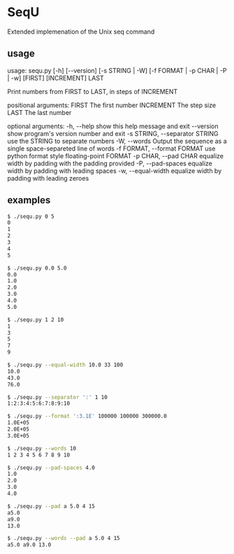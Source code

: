 # SeqU #

Extended implemenation of the Unix seq command

## usage ##

usage: sequ.py [-h] [--version] [-s STRING | -W]
               [-f FORMAT | -p CHAR | -P | -w]
               [FIRST] [INCREMENT] LAST

Print numbers from FIRST to LAST, in steps of INCREMENT

positional arguments:
  FIRST                 The first number
  INCREMENT             The step size
  LAST                  The last number

optional arguments:
  -h, --help            show this help message and exit
  --version             show program's version number and exit
  -s STRING, --separator STRING
                        use the STRING to separate numbers
  -W, --words           Output the sequence as a single space-separeted line
                        of words
  -f FORMAT, --format FORMAT
                        use python format style floating-point FORMAT
  -p CHAR, --pad CHAR   equalize width by padding with the padding provided
  -P, --pad-spaces      equalize width by padding with leading spaces
  -w, --equal-width     equalize width by padding with leading zeroes

## examples ##

```sh
$ ./sequ.py 0 5
0
1
2
3
4
5

$ ./sequ.py 0.0 5.0
0.0
1.0
2.0
3.0
4.0
5.0

$ ./sequ.py 1 2 10
1
3
5
7
9

$ ./sequ.py --equal-width 10.0 33 100
10.0
43.0
76.0

$ ./sequ.py --separator ':' 1 10
1:2:3:4:5:6:7:8:9:10

$ ./sequ.py --format ':3.1E' 100000 100000 300000.0
1.0E+05
2.0E+05
3.0E+05

$ ./sequ.py --words 10
1 2 3 4 5 6 7 8 9 10

$ ./sequ.py --pad-spaces 4.0
1.0
2.0
3.0
4.0

$ ./sequ.py --pad a 5.0 4 15
a5.0
a9.0
13.0

$ ./sequ.py --words --pad a 5.0 4 15
a5.0 a9.0 13.0
```
